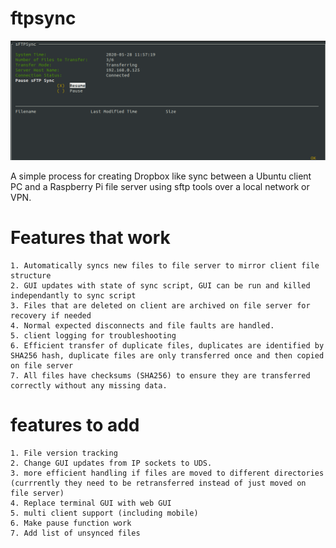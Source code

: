 # ftpsync
![](GUI.png)

A simple process for creating Dropbox like sync between a Ubuntu client PC and a Raspberry Pi file server using sftp tools over a local network or VPN. 

# Features that work
    1. Automatically syncs new files to file server to mirror client file structure
    2. GUI updates with state of sync script, GUI can be run and killed independantly to sync script
    3. Files that are deleted on client are archived on file server for recovery if needed
    4. Normal expected disconnects and file faults are handled. 
    5. client logging for troubleshooting
    6. Efficient transfer of duplicate files, duplicates are identified by SHA256 hash, duplicate files are only transferred once and then copied on file server
    7. All files have checksums (SHA256) to ensure they are transferred correctly without any missing data. 
    
# features to add
    1. File version tracking
    2. Change GUI updates from IP sockets to UDS.
    3. more efficient handling if files are moved to different directories (currrently they need to be retransferred instead of just moved on file server)
    4. Replace terminal GUI with web GUI
    5. multi client support (including mobile)
    6. Make pause function work
    7. Add list of unsynced files